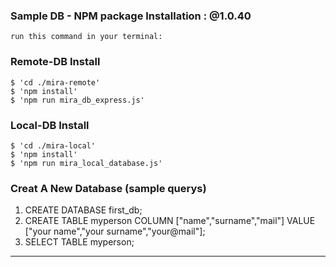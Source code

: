 ### Sample DB - NPM package Installation : @1.0.40

    run this command in your terminal:
### Remote-DB Install
    $ 'cd ./mira-remote'
    $ 'npm install'
    $ 'npm run mira_db_express.js'

### Local-DB Install
    $ 'cd ./mira-local'
    $ 'npm install'    
    $ 'npm run mira_local_database.js'
    
### Creat A New Database (sample querys)
   1) CREATE DATABASE first_db;
   2) CREATE TABLE myperson COLUMN ["name","surname","mail"] VALUE ["your name","your surname","your@mail"];
   3) SELECT TABLE myperson; 
---
